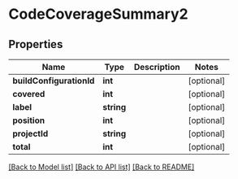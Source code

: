 # CodeCoverageSummary2

## Properties
Name | Type | Description | Notes
------------ | ------------- | ------------- | -------------
**buildConfigurationId** | **int** |  | [optional] 
**covered** | **int** |  | [optional] 
**label** | **string** |  | [optional] 
**position** | **int** |  | [optional] 
**projectId** | **string** |  | [optional] 
**total** | **int** |  | [optional] 

[[Back to Model list]](../README.md#documentation-for-models) [[Back to API list]](../README.md#documentation-for-api-endpoints) [[Back to README]](../README.md)


